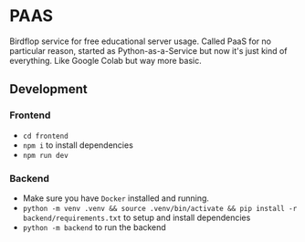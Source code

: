 # PAAS

Birdflop service for free educational server usage. Called PaaS for no particular reason, started as Python-as-a-Service but now it's just kind of everything. Like Google Colab but way more basic.

## Development

### Frontend

- `cd frontend`
- `npm i` to install dependencies
- `npm run dev`

### Backend

- Make sure you have `Docker` installed and running.
- `python -m venv .venv && source .venv/bin/activate && pip install -r backend/requirements.txt` to setup and install dependencies
- `python -m backend` to run the backend
